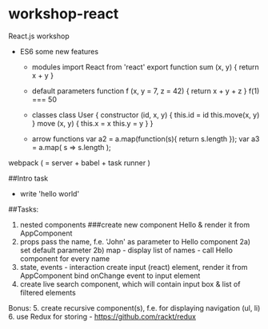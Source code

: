 # workshop-react
React.js workshop

- ES6 some new features
    - modules
    import React from 'react'
    export function sum (x, y) { return x + y }

    - default parameters
function f (x, y = 7, z = 42) {
    return x + y + z
}
f(1) === 50

    - classes
    class User {
        constructor (id, x, y) {
            this.id = id
            this.move(x, y)
        }
        move (x, y) {
            this.x = x
            this.y = y
        }
    }

    - arrow functions
        var a2 = a.map(function(s){ return s.length });
        var a3 = a.map( s => s.length );


webpack ( = server + babel + task runner )


##Intro task
- write 'hello world'

##Tasks:
1. nested components
    ###create new component Hello & render it from AppComponent
2. props
    pass the name, f.e. 'John' as parameter to Hello component
        2a) set default parameter
        2b) map - display list of names - call Hello component for every name
3. state, events - interaction
    create input (react) element, render it from AppComponent
    bind onChange event to input element
4. create live search component, which will contain input box & list of filtered elements

Bonus:
5. create recursive component(s), f.e. for displaying navigation (ul, li)
6. use Redux for storing - https://github.com/rackt/redux